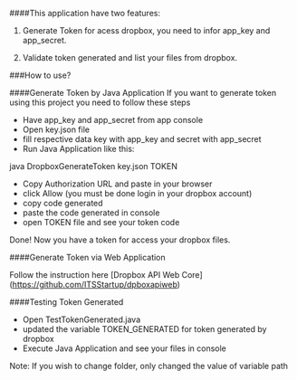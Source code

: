 ####This application have two features:
1. Generate Token for acess dropbox, you need to infor app_key and app_secret. 

2. Validate token generated and list your files from dropbox.


###How to use? 

####Generate Token by Java Application 
If you want to generate token using this project you need to follow these steps 
* Have app_key and app_secret from app console 
* Open key.json file 
* fill respective data key with app_key and secret with app_secret
* Run Java Application like this:

java DropboxGenerateToken key.json TOKEN

* Copy Authorization URL and paste in your browser 
* click Allow (you must be done login in your dropbox account)
* copy code generated
* paste the code generated in console 
*  open TOKEN file and see your token code 

Done! Now you have a token for access your dropbox files.


####Generate Token via Web Application 

Follow the instruction here [Dropbox API Web Core] (https://github.com/ITSStartup/dpboxapiweb)


####Testing Token Generated 
* Open TestTokenGenerated.java 
* updated the variable TOKEN_GENERATED for token generated by dropbox 
* Execute Java Application and see your files in console

Note: If you wish to change folder, only changed the value of variable path
